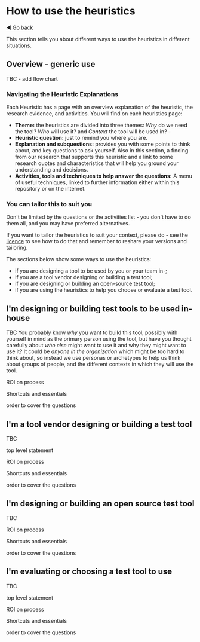# How to use the heuristics
[◄ Go back](README.md)

This section tells you about different ways to use the heuristics in different situations.

## Overview - generic use

TBC - add flow chart

### Navigating the Heuristic Explanations
Each Heuristic has a page with an overview explanation of the heuristic, the research evidence, and activities. You will find on each heuristics page:

- **Theme:** the heuristics are divided into three themes: *Why* do we need the tool? *Who* will use it? and *Context* the tool will be used in? - 
- **Heuristic question:** just to remind you where you are.
- **Explanation and subquestions:** provides you with some points to think about, and key questions to ask yourself. Also in this section, a finding from our research that supports this heuristic and a link to some research quotes and characteristics that will help you ground your understanding and decisions.
- **Activities, tools and techniques to help answer the questions:** A menu of useful techniques, linked to further information either within this repository or on the internet. 

### You can tailor this to suit you
Don't be limited by the questions or the activities list - you don't have to do them all, and you may have preferred alternatives.

If you want to tailor the heuristics to suit your context, please do - see the [licence](LICENSE) to see how to do that and remember to reshare your versions and tailoring.

The sections below show some ways to use the heuristics: 
- if you are designing a tool to be used by you or your team in-;
- if you are a tool vendor designing or building a test tool;
- if you are designing or building an open-source test tool;
- if you are using the heuristics to help you choose or evaluate a test tool.

## I'm designing or building test tools to be used in-house 
TBC
You probably know *why* you want to build this tool, possibly with yourself in mind as the primary person using the tool, but have you thought carefully about *who else* might want to use it and why they might want to use it?
It could be *anyone in the organization* which might be too hard to think about, so instead we use personas or archetypes to help us think about groups of people, and the different contexts in which they will use the tool.

ROI on process

Shortcuts and essentials

order to cover the questions

## I'm a tool vendor designing or building a test tool
TBC

top level statement

ROI on process

Shortcuts and essentials

order to cover the questions

## I'm designing or building an open source test tool
TBC


ROI on process

Shortcuts and essentials

order to cover the questions

## I'm evaluating or choosing a test tool to use
TBC

top level statement

ROI on process

Shortcuts and essentials

order to cover the questions
